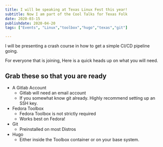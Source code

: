 ```yaml
---
title: I will be speaking at Texas Linux Fest this year!
subtitle: Now I am part of the Cool Talks for Texas Folk 
date: 2020-03-15
publishdate: 2020-04-20
tags: ["Events", "Linux","toolbox","hugo","texas","git"]

---
```


I will be presenting a crash course in how to get a simple CI/CD pipeline going.

For everyone that is joining, Here is a quick heads up on what you will need.

## Grab these so that you are ready

- A Gitlab Account
  - Gitlab will need an email account
  - If you somewhat know git already. Highly recommend setting up an SSH key.
- Fedora Toolbox
  - Fedora Toolbox is not strictly required
  - Works best on Fedora!
- Git
  - Preinstalled on most Distros
- Hugo
  - Either inside the Toolbox container or on your base system.
